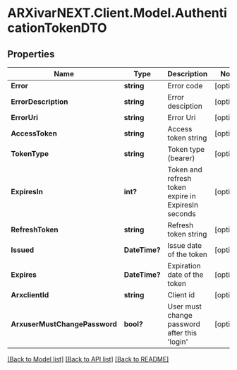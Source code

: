 # ARXivarNEXT.Client.Model.AuthenticationTokenDTO
## Properties

Name | Type | Description | Notes
------------ | ------------- | ------------- | -------------
**Error** | **string** | Error code | [optional] 
**ErrorDescription** | **string** | Error desciption | [optional] 
**ErrorUri** | **string** | Error Uri | [optional] 
**AccessToken** | **string** | Access token string | [optional] 
**TokenType** | **string** | Token type (bearer) | [optional] 
**ExpiresIn** | **int?** | Token and refresh token expire in ExpiresIn seconds | [optional] 
**RefreshToken** | **string** | Refresh token string | [optional] 
**Issued** | **DateTime?** | Issue date of the token | [optional] 
**Expires** | **DateTime?** | Expiration date of the token | [optional] 
**ArxclientId** | **string** | Client id | [optional] 
**ArxuserMustChangePassword** | **bool?** | User must change password after this &#39;login&#39; | [optional] 

[[Back to Model list]](../README.md#documentation-for-models) [[Back to API list]](../README.md#documentation-for-api-endpoints) [[Back to README]](../README.md)

